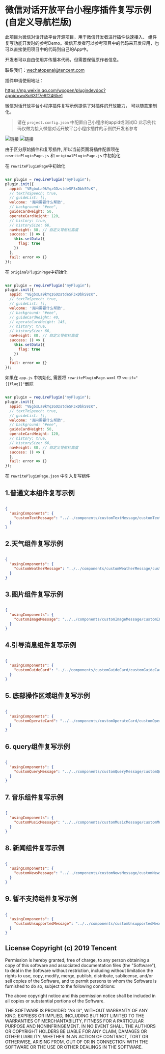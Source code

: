 # 微信对话开放平台小程序插件复写示例(自定义导航栏版)


此项目为微信对话开放平台开源项目，用于微信开发者进行插件快速接入、 组件复写功能开发时的参考Demo。微信开发者可以参考项目中的代码来开发应用，也可以直接使用项目中的代码到自己的App中。

开发者可以自由使用并传播本代码，但需要保留原作者信息。

联系我们：wechatopenai@tencent.com


插件申请使用地址：

https://mp.weixin.qq.com/wxopen/plugindevdoc?appid=wx8c631f7e9f2465e1

微信对话开放平台小程序插件复写示例提供了对插件的开放能力， 可以随意定制化。

> 请在 `project.config.json` 中配置自己小程序的appid或测试ID
> 此示例代码仅做为接入微信对话开放平台小程序插件的示例供开发者参考


![链接](./doc/one.jpg)
![链接](./doc/two.jpg)

由于区分原始插件和复写插件, 所以当前页面将插件配置项在 `rewritePluginPage.js` 和 `originalPluginPage.js` 中初始化

在 `rewritePluginPage`中初始化
```js

var plugin = requirePlugin("myPlugin");
plugin.init({
  appid: "VEgbxLa9kYqzGOzstdeSF3xDbkS9zK",
  // textToSpeech: true,
  // guideList: [],
  welcome: '请问需要什么帮助',
  // background: "#eee",
  guideCardHeight: 50,
  operateCardHeight: 120,
  // history: true,
  // historySize: 60,
  navHeight: 88, // 自定义导航栏高度
  success: () => {
    this.setData({
      flag: true
    })
  },
  fail: error => {}
});

```

在 `originalPluginPage`中初始化
```js

var plugin = requirePlugin("myPlugin");
plugin.init({
  appid: "VEgbxLa9kYqzGOzstdeSF3xDbkS9zK",
  // textToSpeech: true,
  // guideList: [],
  welcome: '请问需要什么帮助',
  // background: "#eee",
  // guideCardHeight: 40,
  // operateCardHeight: 145,
  // history: true,
  // historySize: 60,
  navHeight: 88, // 自定义导航栏高度
  success: () => {
    this.setData({
      flag: true
    })
  },
  fail: error => {}
});

```

如果在 `app.js` 中初始化, 需要将 `rewritePluginPage.wxml` 中 `wx:if="{{flag}}"`删除
```js

var plugin = requirePlugin("myPlugin");
plugin.init({
  appid: "VEgbxLa9kYqzGOzstdeSF3xDbkS9zK",
  // textToSpeech: true,
  // guideList: [],
  welcome: '请问需要什么帮助',
  // background: "#eee",
  guideCardHeight: 50,
  operateCardHeight: 120,
  // history: true,
  // historySize: 60,
  navHeight: 88, // 自定义导航栏高度
  success: () => {
  },
  fail: error => {}
});

```

在 `rewritePluginPage.json` 中引入复写组件

## 1.普通文本组件复写示例

```json

{
  "usingComponents": {
    "customTextMessage": "../../components/customTextMessage/customTextMessage"
  }
}

```

## 2.天气组件复写示例

```json

{
  "usingComponents": {
    "customWeatherMessage": "../../components/customWeatherMessage/customWeatherMessage"
  }
}

```

## 3.图片组件复写示例

```json

{
  "usingComponents": {
    "customImageMessage": "../../components/customImageMessage/customImageMessage"
  }
}

```

## 4.引导消息组件复写示例

```json

{
  "usingComponents": {
    "customGuideCard": "../../components/customGuideCard/customGuideCard"
  }
}

```

## 5. 底部操作区域组件复写示例

```json

{
  "usingComponents": {
    "customOperateCard": "../../components/customOperateCard/customOperateCard"
  }
}

```

## 6. query组件复写示例

```json

{
  "usingComponents": {
    "customQueryMessage": "../../components/customQueryMessage/customQueryMessage"
  }
}

```

## 7. 音乐组件复写示例

```json

{
  "usingComponents": {
    "customMusicMessage": "../../components/customMusicMessage/customMusicMessage"
  }
}

```

## 8. 新闻组件复写示例

```json

{
  "usingComponents": {
    "customNewsMessage": "../../components/customNewsMessage/customNewsMessage"
  }
}

```

## 9. 暂不支持组件复写示例

```json

{
  "usingComponents": {
    "customUnsupportedMessage": "../../components/customUnsupportedMessage/customUnsupportedMessage"
  }
}

```


## License Copyright (c) 2019 Tencent

Permission is hereby granted, free of charge, to any person obtaining a copy of this software and associated documentation files (the "Software"), to deal in the Software without restriction, including without limitation the rights to use, copy, modify, merge, publish, distribute, sublicense, and/or sell copies of the Software, and to permit persons to whom the Software is furnished to do so, subject to the following conditions:

The above copyright notice and this permission notice shall be included in all copies or substantial portions of the Software.

THE SOFTWARE IS PROVIDED "AS IS", WITHOUT WARRANTY OF ANY KIND, EXPRESS OR IMPLIED, INCLUDING BUT NOT LIMITED TO THE WARRANTIES OF MERCHANTABILITY, FITNESS FOR A PARTICULAR PURPOSE AND NONINFRINGEMENT. IN NO EVENT SHALL THE AUTHORS OR COPYRIGHT HOLDERS BE LIABLE FOR ANY CLAIM, DAMAGES OR OTHER LIABILITY, WHETHER IN AN ACTION OF CONTRACT, TORT OR OTHERWISE, ARISING FROM, OUT OF OR IN CONNECTION WITH THE SOFTWARE OR THE USE OR OTHER DEALINGS IN THE SOFTWARE.
